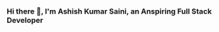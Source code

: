 ### Hi there :wave:, I'm Ashish Kumar Saini, an Anspiring Full Stack Developer

<a href="https://twitter.com/its___ashish" target="_blank">

</a>
